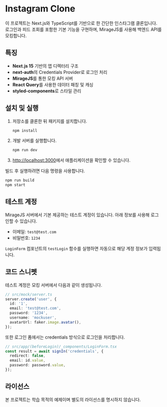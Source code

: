 # Instagram Clone

이 프로젝트는 Next.js와 TypeScript를 기반으로 한 간단한 인스타그램 클론입니다. 로그인과 피드 조회를 포함한 기본 기능을 구현하며, MirageJS를 사용해 백엔드 API를 모킹합니다.

## 특징

- **Next.js 15** 기반의 앱 디렉터리 구조
- **next-auth**의 Credentials Provider로 로그인 처리
- **MirageJS**를 통한 모킹 API 서버
- **React Query**를 사용한 데이터 패칭 및 캐싱
- **styled-components**로 스타일 관리

## 설치 및 실행

1. 저장소를 클론한 뒤 패키지를 설치합니다.
   ```bash
   npm install
   ```
2. 개발 서버를 실행합니다.
   ```bash
   npm run dev
   ```
3. [http://localhost:3000](http://localhost:3000)에서 애플리케이션을 확인할 수 있습니다.

빌드 후 실행하려면 다음 명령을 사용합니다.
```bash
npm run build
npm start
```

## 테스트 계정

MirageJS 서버에서 기본 제공하는 테스트 계정이 있습니다. 아래 정보를 사용해 로그인할 수 있습니다.

- 이메일: `test@test.com`
- 비밀번호: `1234`

`LoginForm` 컴포넌트의 `testLogin` 함수를 실행하면 자동으로 해당 계정 정보가 입력됩니다.

## 코드 스니펫

테스트 계정은 모킹 서버에서 다음과 같이 생성됩니다.
```ts
// src/mock/server.ts
server.create('user', {
  id: '1',
  email: 'test@test.com',
  password: '1234',
  username: 'mockuser',
  avatarUrl: faker.image.avatar(),
});
```
또한 로그인 폼에서는 credentials 방식으로 로그인을 처리합니다.
```ts
// src/app/(beforeLogin)/_components/LoginForm.tsx
const result = await signIn('credentials', {
  redirect: false,
  email: id.value,
  password: password.value,
});
```

## 라이선스

본 프로젝트는 학습 목적의 예제이며 별도의 라이선스를 명시하지 않습니다.
